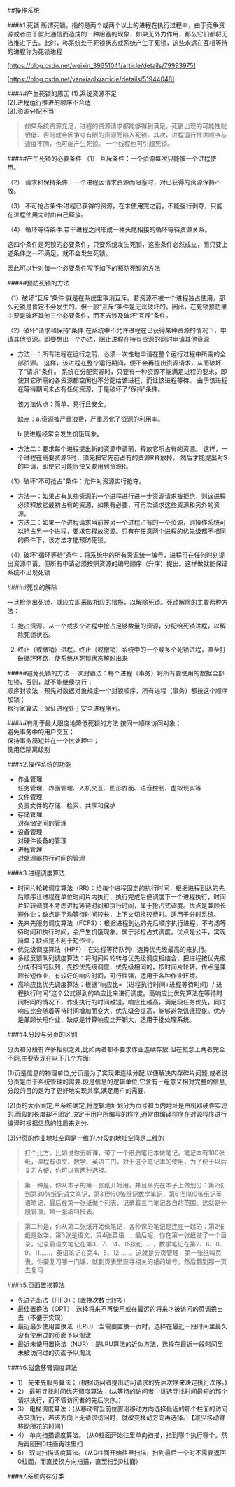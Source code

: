 ##操作系统

####1.死锁
所谓死锁，指的是两个或两个以上的进程在执行过程中，由于竞争资源或者由于彼此通信而造成的一种阻塞的现象，如果无外力作用，那么它们都将无法推进下去。此时，称系统处于死锁状态或系统产生了死锁，这些永远在互相等待的进程称为死锁进程

[https://blog.csdn.net/weixin_39651041/article/details/79993975]

[https://blog.csdn.net/yanxiaolx/article/details/51944048]

#####产生死锁的原因
(1).系统资源不足  
(2).进程运行推进的顺序不合适  
(3).资源分配不当  

>如果系统资源充足，进程的资源请求都能够得到满足，死锁出现的可能性就很低，否则就会因争夺有限的资源而陷入死锁。其次，进程运行推进顺序与速度不同，也可能产生死锁。
一个线程也可引起死锁。


#####产生死锁的必要条件
（1） 互斥条件：一个资源每次只能被一个进程使用。

（2） 请求和保持条件：一个进程因请求资源而阻塞时，对已获得的资源保持不放。

（3） 不可抢占条件:进程已获得的资源，在末使用完之前，不能强行剥夺，只能在进程使用完时由自己释放。

（4） 循环等待条件:若干进程之间形成一种头尾相接的循环等待资源关系。

这四个条件是死锁的必要条件，只要系统发生死锁，这些条件必然成立，而只要上述条件之一不满足，就不会发生死锁。

因此可以针对每一个必要条件写下如下的预防死锁的方法

#####预防死锁的方法

（1）破坏“互斥”条件:就是在系统里取消互斥。若资源不被一个进程独占使用，那么死锁是肯定不会发生的。但一般“互斥”条件是无法破坏的。因此，在死锁预防里主要是破坏其他三个必要条件，而不去涉及破坏“互斥”条件。

（2）破坏“请求和保持”条件:在系统中不允许进程在已获得某种资源的情况下，申请其他资源。即要想出一个办法，阻止进程在持有资源的同时申请其他资源

   + 方法一：所有进程在运行之前，必须一次性地申请在整个运行过程中所需的全部资源。
    这样，该进程在整个运行期间，便不会再提出资源请求，从而破坏了“请求”条件。
    系统在分配资源时，只要有一种资源不能满足进程的要求，即使其它所需的各资源都空闲也不分配给该进程，而让该进程等待。
    由于该进程在等待期间未占有任何资源，于是破坏了“保持”条件。
    
      该方法优点：简单、易行且安全。
    
      缺点：a.资源被严重浪费，严重恶化了资源的利用率。
    
      b.使进程经常会发生饥饿现象。
    
   + 方法二：要求每个进程提出新的资源申请前，释放它所占有的资源。
    这样，一个进程在需要资源S时，须先把它先前占有的资源R释放掉，
    然后才能提出对S的申请，即使它可能很快又要用到资源R。

（3）破坏“不可抢占”条件：允许对资源实行抢夺。

+ 方法一：如果占有某些资源的一个进程进行进一步资源请求被拒绝，则该进程必须释放它最初占有的资源，如果有必要，可再次请求这些资源和另外的资源。
+ 方法二：如果一个进程请求当前被另一个进程占有的一个资源，则操作系统可以抢占另一个进程，要求它释放资源。只有在任意两个进程的优先级都不相同的条件下，该方法才能预防死锁。

（4）破坏“循环等待”条件：将系统中的所有资源统一编号，进程可在任何时刻提出资源申请，但所有申请必须按照资源的编号顺序（升序）提出。这样做就能保证系统不出现死锁


#####死锁的解除

一旦检测出死锁，就应立即釆取相应的措施，以解除死锁。死锁解除的主要两种方法：

1) 抢占资源。从一个或多个进程中抢占足够数量的资源，分配给死锁进程，以解除死锁状态。

2) 终止（或撤销）进程。终止（或撤销）系统中的一个或多个死锁进程，直至打破循环环路，使系统从死锁状态解脱出来

#####避免死锁的方法
一次封锁法：每个进程（事务）将所有要使用的数据全部加锁，否则，就不能继续执行；  
顺序封锁法：预先对数据对象规定一个封锁顺序，所有进程（事务）都按这个顺序加锁；  
银行家算法：保证进程处于安全进程序列。  

#####有助于最大限度地降低死锁的方法
按同一顺序访问对象；  
避免事务中的用户交互；  
保持事务简短并在一个批处理中；  
使用低隔离级别  

####2.操作系统的功能
+ 作业管理  
    任务管理、界面管理、人机交互、图形界面、语音控制、虚拟现实等
+ 文件管理  
    负责文件的存储、检索、共享和保护
+ 存储管理  
    对存储空间的管理
+ 设备管理  
    对硬件设备的管理
+ 进程管理  
    对处理器执行时间的管理


####3.进程调度算法

+ 时间片轮转调度算法（RR）：给每个进程固定的执行时间，根据进程到达的先后顺序让进程在单位时间片内执行，执行完成后便调度下一个进程执行，时间片轮转调度不考虑进程等待时间和执行时间，属于抢占式调度。优点是兼顾长短作业；缺点是平均等待时间较长，上下文切换较费时。适用于分时系统。
+ 先来先服务调度算法（FCFS）：根据进程到达的先后顺序执行进程，不考虑等待时间和执行时间，会产生饥饿现象。属于非抢占式调度，优点是公平，实现简单；缺点是不利于短作业。
+ 优先级调度算法（HPF）：在进程等待队列中选择优先级最高的来执行。
+ 多级反馈队列调度算法：将时间片轮转与优先级调度相结合，把进程按优先级分成不同的队列，先按优先级调度，优先级相同的，按时间片轮转。优点是兼顾长短作业，有较好的响应时间，可行性强，适用于各种作业环境。
+ 高响应比优先调度算法：根据“响应比=（进程执行时间+进程等待时间）/ 进程执行时间”这个公式得到的响应比来进行调度。高响应比优先算法在等待时间相同的情况下，作业执行的时间越短，响应比越高，满足段任务优先，同时响应比会随着等待时间增加而变大，优先级会提高，能够避免饥饿现象。优点是兼顾长短作业，缺点是计算响应比开销大，适用于批处理系统。



####4.分段与分页的区别

分页和分段有许多相似之处,比如两者都不要求作业连续存放.但在概念上两者完全不同,主要表现在以下几个方面:

(1)页是信息的物理单位,分页是为了实现非连续分配,以便解决内存碎片问题,或者说分页是由于系统管理的需要.段是信息的逻辑单位,它含有一组意义相对完整的信息,分段的目的是为了更好地实现共享,满足用户的需要.

(2)页的大小固定,由系统确定,将逻辑地址划分为页号和页内地址是由机器硬件实现的.而段的长度却不固定,决定于用户所编写的程序,通常由编译程序在对源程序进行编译时根据信息的性质来划分.

(3)分页的作业地址空间是一维的.分段的地址空间是二维的

>打个比方，比如说你去听课，带了一个纸质笔记本做笔记。笔记本有100张纸，课程有语文、数学、英语三门，对于这个笔记本的使用，为了便于以后复习方便，你可以有两种选择。
 
>第一种是，你从本子的第一张纸开始用，并且事先在本子上做划分：第2张到第30张纸记语文笔记，第31到60张纸记数学笔记，第61到100张纸记英语笔记，最后在第一张纸做个列表，记录着三门笔记各自的范围。这就是分段管理，第一张纸叫段表。
 
>第二种是，你从第二张纸开始做笔记，各种课的笔记是连在一起的：第2张纸是数学，第3张是语文，第4张英语……最后呢，你在第一张纸做了一个目录，记录着语文笔记在第3、7、14、15张纸……，数学笔记在第2、6、8、9、11……，英语笔记在第4、5、12……。这就是分页管理，第一张纸叫页表。你要复习哪一门课，就到页表里查寻相关的纸的编号，然后翻到那一页去复习
 

####5.页面置换算法

+ 先进先出法（FIFO）：（置换次数比较多）
+ 最佳置换法（OPT）：选择将来不再使用或在最远的将来才被访问的页调换出去（不便于实现）
+ 最近最少使用置换法（LRU）:当需要置换一页时，选择在最近一段时间里最久没有使用过的页面予以淘汰
+ 最近未使用置换法（NUR）：是LRU算法的近似方法，选择在最近一段时间里未被访问过的页面予以淘汰


####6.磁盘移臂调度算法

+ 1） 先来先服务算法； (根据访问者提出访问请求的先后次序来决定执行次序。)
+ 2） 最短寻找时间优先调度算法；(从等待的访问者中挑选寻找时间最短的那个请求执行，而不管访问者的先后次序。)
+ 3） 电梯调度算法；(从移动臂当前位置沿移动方向选择最近的那个柱面的访问者来执行，若该方向上无请求访问时，就改变移动方向再选择。)【减少移动臂移动所花的时间】
+ 4） 单向扫描调度算法。 (从0柱面开始往里单向扫描，扫到哪个执行哪个。然后再回到0柱面再往里扫
+ 5） 双向扫描调度算法。（从0柱面开始往里扫描，扫到最后一个时不需要返回0柱面，而直接换方向扫描，直至扫到0柱面）


####7.系统内存分类

















